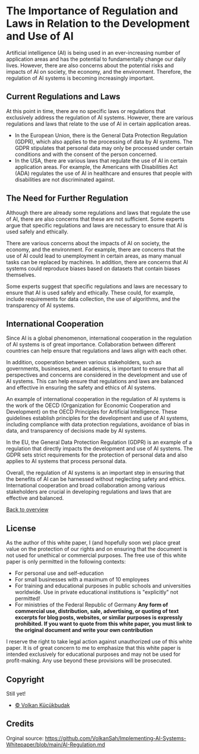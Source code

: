 # The Importance of Regulation and Laws in Relation to the Development and Use of AI
Artificial intelligence (AI) is being used in an ever-increasing number of application areas and has the potential to fundamentally change our daily lives. However, there are also concerns about the potential risks and impacts of AI on society, the economy, and the environment. Therefore, the regulation of AI systems is becoming increasingly important.

## Current Regulations and Laws
At this point in time, there are no specific laws or regulations that exclusively address the regulation of AI systems. However, there are various regulations and laws that relate to the use of AI in certain application areas.

- In the European Union, there is the General Data Protection Regulation (GDPR), which also applies to the processing of data by AI systems. The GDPR stipulates that personal data may only be processed under certain conditions and with the consent of the person concerned.
- In the USA, there are various laws that regulate the use of AI in certain application areas. For example, the Americans with Disabilities Act (ADA) regulates the use of AI in healthcare and ensures that people with disabilities are not discriminated against.

## The Need for Further Regulation
Although there are already some regulations and laws that regulate the use of AI, there are also concerns that these are not sufficient. Some experts argue that specific regulations and laws are necessary to ensure that AI is used safely and ethically.

There are various concerns about the impacts of AI on society, the economy, and the environment. For example, there are concerns that the use of AI could lead to unemployment in certain areas, as many manual tasks can be replaced by machines. In addition, there are concerns that AI systems could reproduce biases based on datasets that contain biases themselves.

Some experts suggest that specific regulations and laws are necessary to ensure that AI is used safely and ethically. These could, for example, include requirements for data collection, the use of algorithms, and the transparency of AI systems.

## International Cooperation
Since AI is a global phenomenon, international cooperation in the regulation of AI systems is of great importance. Collaboration between different countries can help ensure that regulations and laws align with each other.

In addition, cooperation between various stakeholders, such as governments, businesses, and academics, is important to ensure that all perspectives and concerns are considered in the development and use of AI systems. This can help ensure that regulations and laws are balanced and effective in ensuring the safety and ethics of AI systems.

An example of international cooperation in the regulation of AI systems is the work of the OECD (Organization for Economic Cooperation and Development) on the OECD Principles for Artificial Intelligence. These guidelines establish principles for the development and use of AI systems, including compliance with data protection regulations, avoidance of bias in data, and transparency of decisions made by AI systems.

In the EU, the General Data Protection Regulation (GDPR) is an example of a regulation that directly impacts the development and use of AI systems. The GDPR sets strict requirements for the protection of personal data and also applies to AI systems that process personal data.

Overall, the regulation of AI systems is an important step in ensuring that the benefits of AI can be harnessed without neglecting safety and ethics. International cooperation and broad collaboration among various stakeholders are crucial in developing regulations and laws that are effective and balanced.


[Back to overview](README.md#Topics)

## License
As the author of this white paper, I (and hopefully soon we) place great value on the protection of our rights and on ensuring that the document is not used for unethical or commercial purposes. The free use of this white paper is only permitted in the following contexts:

- For personal use and self-education
- For small businesses with a maximum of 10 employees
- For training and educational purposes in public schools and universities worldwide. Use in private educational institutions is "explicitly" not permitted!
- For ministries of the Federal Republic of Germany
**Any form of commercial use, distribution, sale, advertising, or quoting of text excerpts for blog posts, websites, or similar purposes is expressly prohibited. If you want to quote from this white paper, you must link to the original document and write your own contribution**

I reserve the right to take legal action against unauthorized use of this white paper. It is of great concern to me to emphasize that this white paper is intended exclusively for educational purposes and may not be used for profit-making. Any use beyond these provisions will be prosecuted.

## Copyright
Still yet!
- [© Volkan Kücükbudak](https://github.com/volkansah)
## Credits
Orginal source: https://github.com/VolkanSah/Implementing-AI-Systems-Whitepaper/blob/main/AI-Regulation.md
